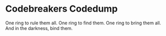 Codebreakers Codedump
======
One ring to rule them all.
One ring to find them.
One ring to bring them all.
And in the darkness, bind them.
